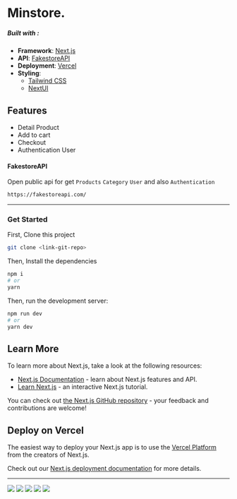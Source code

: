 # Minstore.

##### Built with :

- **Framework**: [Next.js](https://nextjs.org/)
- **API**: [FakestoreAPI](https://fakestoreapi.com)
- **Deployment**: [Vercel](https://vercel.com)
- **Styling**:
  - [Tailwind CSS](https://tailwindcss.com/)
  - [NextUI](https://nextui.org/)

## Features

- Detail Product
- Add to cart
- Checkout
- Authentication User

#### FakestoreAPI

Open public api for get `Products` `Category` `User` and also `Authentication`

```bash
https://fakestoreapi.com/
```

---

### Get Started

First, Clone this project

```bash
git clone <link-git-repo>
```

Then, Install the dependencies

```bash
npm i
# or
yarn
```

Then, run the development server:

```bash
npm run dev
# or
yarn dev
```

## Learn More

To learn more about Next.js, take a look at the following resources:

- [Next.js Documentation](https://nextjs.org/docs) - learn about Next.js features and API.
- [Learn Next.js](https://nextjs.org/learn) - an interactive Next.js tutorial.

You can check out [the Next.js GitHub repository](https://github.com/vercel/next.js/) - your feedback and contributions are welcome!

## Deploy on Vercel

The easiest way to deploy your Next.js app is to use the [Vercel Platform](https://vercel.com/new?utm_medium=default-template&filter=next.js&utm_source=create-next-app&utm_campaign=create-next-app-readme) from the creators of Next.js.

Check out our [Next.js deployment documentation](https://nextjs.org/docs/deployment) for more details.

---

![](https://img.shields.io/badge/Nextjs-informational?style=flat&logo=next.js&logoColor=black&color=white)
![](https://img.shields.io/badge/Tailwind-informational?style=flat&logo=tailwind-css&color=white)
![](https://img.shields.io/badge/Typescript-informational?style=flat&logo=typescript&color=white)
![](https://img.shields.io/badge/Redux-informational?style=flat&logo=redux&logoColor=black&color=white)
![](https://img.shields.io/badge/Vercel-informational?style=flat&logo=vercel&logoColor=black&color=white)
